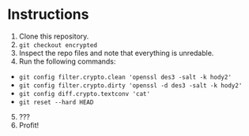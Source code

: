 Instructions
============

1. Clone this repository.
2. `git checkout encrypted`
3. Inspect the repo files and note that everything is unredable.
4. Run the following commands:
  * `git config filter.crypto.clean 'openssl des3 -salt -k hody2'`
  * `git config filter.crypto.dirty 'openssl -d des3 -salt -k hody2'`
  * `git config diff.crypto.textconv 'cat'`
  * `git reset --hard HEAD`
5. ???
6. Profit!
